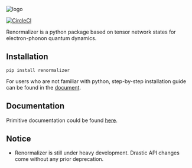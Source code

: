 ![logo](./doc/source/logo.png)

[![CircleCI](https://circleci.com/gh/shuaigroup/Renormalizer.svg?style=svg)](https://app.circleci.com/pipelines/github/shuaigroup/Renormalizer)

Renormalizer is a python package based on tensor network states for electron-phonon quantum dynamics.

## Installation
```
pip install renormalizer
```

For users who are not familiar with python, step-by-step installation guide can be found in the [document](https://github.com/shuaigroup/Renormalizer/wiki/Installation-guide).

## Documentation
Primitive documentation could be found [here](https://shuaigroup.github.io/Renormalizer/).

## Notice
* Renormalizer is still under heavy development. Drastic API changes come without any prior deprecation.